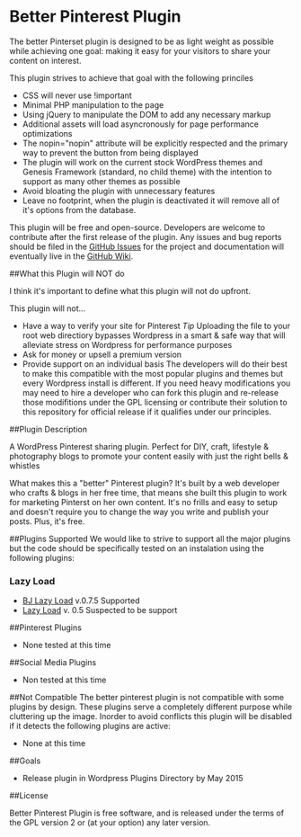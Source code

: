 # Better Pinterest Plugin

The better Pinterset plugin is designed to be as light weight as possible while achieving one goal: making it easy for your visitors to share your content on interest.

This plugin strives to achieve that goal with the following princiles

- CSS will never use !important
- Minimal PHP manipulation to the page
- Using jQuery to manipulate the DOM to add any necessary markup
- Additional assets will load asyncronously for page performance optimizations
- The nopin="nopin" attribute will be explicitly respected and the primary way to prevent the button from being displayed
- The plugin will work on the current stock WordPress themes and Genesis Framework (standard, no child theme) with the intention to support as many other themes as possible
-  Avoid bloating the plugin with unnecessary features
- Leave no footprint, when the plugin is deactivated it will remove all of it's options from the database.

This plugin will be free and open-source. Developers are welcome to contribute after the first release of the plugin. Any issues and bug reports should be filed in the [GitHub Issues](https://github.com/terriann/betterpinterestplugin/issues) for the project and documentation will eventually live in the [GitHub Wiki](https://github.com/terriann/betterpinterestplugin/wiki).

##What this Plugin will NOT do

I think it's important to define what this plugin will not do upfront.

This plugin will not...
- Have a way to verify your site for Pinterest
 *Tip* Uploading the file to your root web directiory bypasses Wordpress in a smart & safe way that will alleviate stress on Wordpress for performance purposes
- Ask for money or upsell a premium version
- Provide support on an individual basis
  The developers will do their best to make this compatible with the most popular plugins and themes but every Wordpress install is different. If you need heavy modifications you may need to hire a developer who can fork this plugin and re-release those modifitions under the GPL licensing or contribute their solution to this repository for official release if it qualifies under our principles.

##Plugin Description

A WordPress Pinterest sharing plugin. Perfect for DIY, craft, lifestyle &amp; photography blogs to promote your content easily with just the right bells &amp; whistles

What makes this a "better" Pinterest plugin? It's built by a web developer who crafts & blogs in her free time, that means she built this plugin to work for marketing Pinterst on her own content. It's no frills and easy to setup and doesn't require you to change the way you write and publish your posts. Plus, it's free.

##Plugins Supported
We would like to strive to support all the major plugins but the code should be specifically tested on an instalation using the following plugins:

### Lazy Load
* [BJ Lazy Load](https://wordpress.org/plugins/bj-lazy-load/) v.0.7.5 Supported
* [Lazy Load](https://wordpress.org/plugins/lazy-load/) v. 0.5 Suspected to be support

##Pinterest Plugins
* None tested at this time

##Social Media Plugins
* Non tested at this time

##Not Compatible
The better pinterest plugin is not compatible with some plugins by design. These plugins serve a completely different purpose while cluttering up the image. Inorder to avoid conflicts this plugin will be disabled if it detects the following plugins are active:

* None at this time

##Goals

* Release plugin in Wordpress Plugins Directory by May 2015


##License

Better Pinterest Plugin is free software, and is released under the terms of the GPL version 2 or (at your option) any later version.
